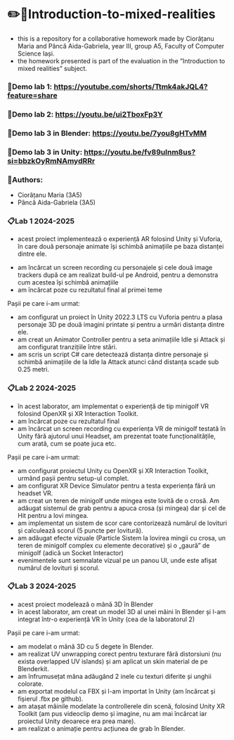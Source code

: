 # ✏️🎀Introduction-to-mixed-realities

- this is a repository for a collaborative homework made by Ciorâțanu Maria and Pâncă Aida-Gabriela, year III, group A5, Faculty of Computer Science Iași.
- the homework presented is part of the evaluation in the ”Introduction to mixed realities” subject. 
### 📌Demo lab 1: https://youtube.com/shorts/Ttmk4akJQL4?feature=share
### 📌Demo lab 2: https://youtu.be/ui2TboxFp3Y
### 📌Demo lab 3 in Blender: https://youtu.be/7you8gHTvMM
### 📌Demo lab 3 in Unity: https://youtu.be/fv89ulnm8us?si=bbzkOyRmNAmydRRr

### 👥Authors:

- Ciorâțanu Maria (3A5)
- Pâncă Aida-Gabriela (3A5)

### 📋Lab 1 2024-2025
- acest proiect implementează o experiență AR folosind Unity și Vuforia, în care două personaje animate își schimbă animațiile pe baza distanței dintre ele.
* am încărcat un screen recording cu personajele și cele două image trackers după ce am realizat build-ul pe Android, pentru a demonstra cum acestea își schimbă animațiile
* am încărcat poze cu rezultatul final al primei teme
  
Pașii pe care i-am urmat:

* am configurat un proiect în Unity 2022.3 LTS cu Vuforia pentru a plasa personaje 3D pe două imagini printate și pentru a urmări distanța dintre ele.
* am creat un Animator Controller pentru a seta animațiile Idle și Attack și am configurat tranzițiile între stări.
* am scris un script C# care detectează distanța dintre personaje și schimbă animațiile de la Idle la Attack atunci când distanța scade sub 0.25 metri.

### 📋Lab 2 2024-2025
- în acest laborator, am implementat o experiență de tip minigolf VR folosind OpenXR și XR Interaction Toolkit.
- am încărcat poze cu rezultatul final
- am încărcat un screen recording cu experiența VR de minigolf testată în Unity fără ajutorul unui Headset, am prezentat toate funcționalitățile, cum arată, cum se poate juca etc.

Pașii pe care i-am urmat:

* am configurat proiectul Unity cu OpenXR și XR Interaction Toolkit, urmând pașii pentru setup-ul complet.
* am configurat XR Device Simulator pentru a testa experiența fără un headset VR.
* am creat un teren de minigolf unde mingea este lovită de o crosă. Am adăugat sistemul de grab pentru a apuca crosa (și mingea) dar și cel de Hit pentru a lovi mingea. 
* am implementat un sistem de scor care contorizează numărul de lovituri și calculează scorul (5 puncte per lovitură).
* am adăugat efecte vizuale (Particle Sistem la lovirea mingii cu crosa, un teren de minigolf complex cu elemente decorative) și o „gaură” de minigolf (adică un Socket Interactor)
* evenimentele sunt semnalate vizual pe un panou UI, unde este afișat numărul de lovituri și scorul.

### 📋Lab 3 2024-2025
- acest proiect modelează o mână 3D în Blender
- în acest laborator, am creat un model 3D al unei mâini în Blender și l-am integrat într-o experiență VR în Unity (cea de la laboratorul 2)

Pașii pe care i-am urmat:

* am modelat o mână 3D cu 5 degete în Blender.
* am realizat UV unwrapping corect pentru texturare fără distorsiuni (nu exista overlapped UV islands) și am aplicat un skin material de pe Blenderkit.
* am înfrumusețat mâna adăugând 2 inele cu texturi diferite și unghii colorate.
* am exportat modelul ca FBX și l-am importat în Unity (am încărcat și fișierul .fbx pe github).
* am atașat mâinile modelate la controllerele din scenă, folosind Unity XR Toolkit (am pus videoclip demo și imagine, nu am mai încărcat iar proiectul Unity deoarece era prea mare).
* am realizat o animație pentru acțiunea de grab în Blender.

